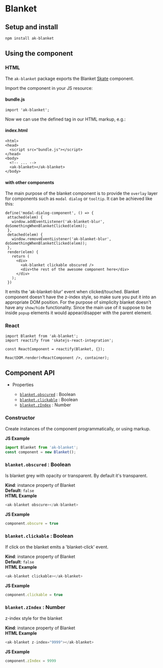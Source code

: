 # Blanket

## Setup and install

```
npm install ak-blanket
```

## Using the component

### HTML

The `ak-blanket` package exports the Blanket [Skate](https://github.com/skatejs/skatejs) component.

Import the component in your JS resource:
 
#### bundle.js

```
import 'ak-blanket';
```

Now we can use the defined tag in our HTML markup, e.g.:

#### index.html

```
<html>
<head>
  <script src="bundle.js"></script>
</head>
<body>
  <!-- ... -->
  <ak-blanket></ak-blanket>
</body>
```

#### with other components

The main purpose of the blanket component is to provide the `overlay` layer for components such as `modal dialog` or `tooltip`. It can be achieved like this:

```
define('modal-dialog-component', () => {
 attached(elem) {
   window.addEventListener('ak-blanket-blur', doSomethingWhenBlanketClicked(elem));
 },
 detached(elem) {
   window.removeEventListener('ak-blanket-blur', doSomethingWhenBlanketClicked(elem));
 },
 render(elem) {
   return (
     <div>
       <ak-blanket clickable obscured />
       <div>the rest of the awesome component here</div>
     </div>
   );
 })
```

It emits the 'ak-blanket-blur' event when clicked/touched.
Blanket component doesn't have the z-index style, so make sure you put it into an appropriate DOM position.
For the purpose of simplicity blanket doesn't have any `show/hide` functionality. Since the main use of it suppose to be inside `popup` elements it would appear/disapper with the parent element.

### React

```
import Blanket from 'ak-blanket';
import reactify from 'skatejs-react-integration';

const ReactComponent = reactify(Blanket, {});

ReactDOM.render(<ReactComponent />, container);
```
## Component API

* Properties

    *  [`blanket.obscured`](#Blanket+obscured) : Boolean
    *  [`blanket.clickable`](#Blanket+clickable) : Boolean
    *  [`blanket.zIndex`](#Blanket+zIndex) : Number

### Constructor
Create instances of the component programmatically, or using markup.

**JS Example**
```js
import Blanket from 'ak-blanket';
const component = new Blanket();
```
### `blanket.obscured` : Boolean
Is blanket grey with opacity or transparent. By default it's transparent.

**Kind**: instance property of Blanket  
**Default**: `false`  
**HTML Example**
```js
<ak-blanket obscure></ak-blanket>
```
**JS Example**
```js
component.obscure = true
```
### `blanket.clickable` : Boolean
If click on the blanket emits a 'blanket-click' event.

**Kind**: instance property of Blanket  
**Default**: `false`  
**HTML Example**
```js
<ak-blanket clickable></ak-blanket>
```
**JS Example**
```js
component.clickable = true
```
### `blanket.zIndex` : Number
z-index style for the blanket

**Kind**: instance property of Blanket  
**HTML Example**
```js
<ak-blanket z-index="9999"></ak-blanket>
```
**JS Example**
```js
component.zIndex = 9999
```
